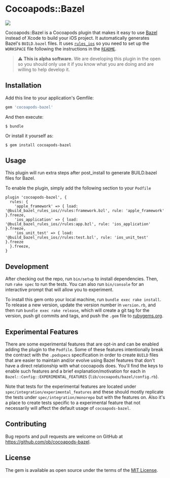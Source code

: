 # Cocoapods::Bazel
![](https://github.com/ob/cocoapods-bazel/workflows/master/badge.svg)


Cocoapods::Bazel is a Cocoapods plugin that makes it easy to use [Bazel](https://bazel.build) instead of Xcode to build your iOS project. It automatically generates Bazel's `BUILD.bazel` files. It uses [`rules_ios`](https://github.com/ob/rules_ios) so you need to set up the `WORKSPACE` file following the instructions in the [`README`](https://github.com/ob/rules_ios/blob/master/README.md).

> :warning: **This is alpha software.** We are developing this plugin in the open so you should only use it if you know what you are doing and are willing to help develop it.

## Installation

Add this line to your application's Gemfile:

```ruby
gem 'cocoapods-bazel'
```

And then execute:

    $ bundle

Or install it yourself as:

    $ gem install cocoapods-bazel

## Usage

This plugin will run extra steps after post_install to generate BUILD.bazel files for Bazel.

To enable the plugin, simply add the following section to your `Podfile`

```
plugin 'cocoapods-bazel', {
  rules: {
    'apple_framework' => { load: '@build_bazel_rules_ios//rules:framework.bzl', rule: 'apple_framework' }.freeze,
    'ios_application' => { load: '@build_bazel_rules_ios//rules:app.bzl', rule: 'ios_application' }.freeze,
    'ios_unit_test' => { load: '@build_bazel_rules_ios//rules:test.bzl', rule: 'ios_unit_test' }.freeze
  }.freeze,
}
```

## Development

After checking out the repo, run `bin/setup` to install dependencies. Then, run `rake spec` to run the tests. You can also run `bin/console` for an interactive prompt that will allow you to experiment.

To install this gem onto your local machine, run `bundle exec rake install`. To release a new version, update the version number in `version.rb`, and then run `bundle exec rake release`, which will create a git tag for the version, push git commits and tags, and push the `.gem` file to [rubygems.org](https://rubygems.org).

## Experimental Features

There are some experimental features that are opt-in and can be enabled adding the plugin to the `Podfile`. Some of these features intentionally break the contract with the `.podspecs` specification in order to create `BUILD` files that are easier to maintain and/or evolve using Bazel features that don't have a direct relationship with what cocoapods does. You'll find the keys to enable such features and a brief explanation/motivation for each in `Bazel::Config::EXPERIMENTAL_FEATURES` (`lib/cocoapods/bazel/config.rb`).

Note that tests for the experimental features are located under `spec/integration/experimental_features` and these should mostly replicate the tests under `spec/integration/monorepo` but with the features on. Also it's a place to create tests specific to a experimental feature that not necessarily will affect the default usage of `cocoapods-bazel`.

## Contributing

Bug reports and pull requests are welcome on GitHub at https://github.com/ob/cocoapods-bazel.

## License

The gem is available as open source under the terms of the [MIT License](https://opensource.org/licenses/MIT).
